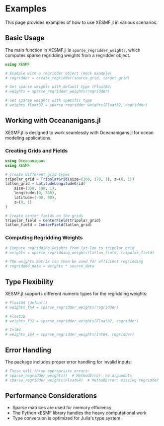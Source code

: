 # Examples

This page provides examples of how to use XESMF.jl in various scenarios.

## Basic Usage

The main function in XESMF.jl is `sparse_regridder_weights`, which computes sparse regridding weights from a regridder object.

```julia
using XESMF

# Example with a regridder object (mock example)
# regridder = create_regridder(source_grid, target_grid)

# Get sparse weights with default type (Float64)
# weights = sparse_regridder_weights(regridder)

# Get sparse weights with specific type
# weights_float32 = sparse_regridder_weights(Float32, regridder)
```

## Working with Oceananigans.jl

XESMF.jl is designed to work seamlessly with Oceananigans.jl for ocean modeling applications.

### Creating Grids and Fields

```julia
using Oceananigans
using XESMF

# Create different grid types
tripolar_grid = TripolarGrid(size=(360, 170, 1), z=(0, 1))
latlon_grid = LatitudeLongitudeGrid(
    size=(360, 180, 1), 
    longitude=(0, 360), 
    latitude=(-90, 90), 
    z=(0, 1)
)

# Create center fields on the grids
tripolar_field = CenterField(tripolar_grid)
latlon_field = CenterField(latlon_grid)
```

### Computing Regridding Weights

```julia
# Compute regridding weights from lat-lon to tripolar grid
# weights = sparse_regridding_weights(latlon_field, tripolar_field)

# The weights matrix can then be used for efficient regridding
# regridded_data = weights * source_data
```

## Type Flexibility

XESMF.jl supports different numeric types for the regridding weights:

```julia
# Float64 (default)
# weights_f64 = sparse_regridder_weights(regridder)

# Float32
# weights_f32 = sparse_regridder_weights(Float32, regridder)

# Int64
# weights_i64 = sparse_regridder_weights(Int64, regridder)
```

## Error Handling

The package includes proper error handling for invalid inputs:

```julia
# These will throw appropriate errors:
# sparse_regridder_weights()  # MethodError: no arguments
# sparse_regridder_weights(Float64)  # MethodError: missing regridder
```

## Performance Considerations

- Sparse matrices are used for memory efficiency
- The Python xESMF library handles the heavy computational work
- Type conversion is optimized for Julia's type system

